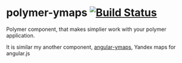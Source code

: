 polymer-ymaps [![Build Status](https://travis-ci.org/just-boris/polymer-ymaps.svg?branch=master)](https://travis-ci.org/just-boris/polymer-ymaps)
=============

Polymer component, that makes simplier work with your polymer application.

It is similar my another component, [angular-ymaps](https://github.com/just-boris/angular-ymaps), Yandex maps for angular.js

